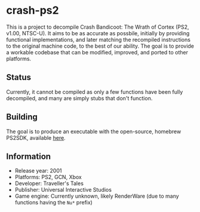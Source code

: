 # crash-ps2
This is a project to decompile Crash Bandicoot: The Wrath of Cortex (PS2, v1.00, NTSC-U). It aims
to be as accurate as possbile, initially by providing functional implementations, and later matching the
recompiled instructions to the original machine code, to the best of our ability. The goal is to provide
a workable codebase that can be modified, improved, and ported to other platforms.

## Status
Currently, it cannot be compiled as only a few functions have been fully decompiled, and many are simply
stubs that don't function.

## Building
The goal is to produce an executable with the open-source, homebrew PS2SDK, available [here](https://github.com/ps2dev/ps2sdk).

## Information
 * Release year: 2001
 * Platforms: PS2, GCN, Xbox
 * Developer: Traveller's Tales
 * Publisher: Universal Interactive Studios
 * Game engine: Currently unknown, likely RenderWare (due to many functions having the `Nu*` prefix)
